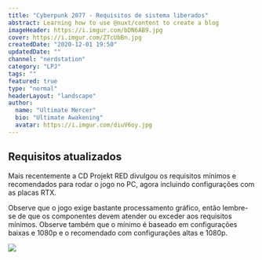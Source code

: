 ```yaml
---
title: "Cyberpunk 2077 - Requisitos de sistema liberados"
abstract: Learning how to use @nuxt/content to create a blog
imageHeader: https://i.imgur.com/bDN6AB9.jpg
cover: https://i.imgur.com/ZTcUbBn.jpg
createdDate: "2020-12-01 19:50"
updatedDate: ""
channel: "nerdstation"
category: "LPJ"
tags: ""
featured: true
type: "normal"
headerLayout: "landscape"
author:
  name: "Ultimate Mercer"
  bio: "Ultimate Awakening"
  avatar: https://i.imgur.com/diuV6oy.jpg
---
```


## Requisitos atualizados

Mais recentemente a CD Projekt RED divulgou os requisitos mínimos e recomendados para rodar o jogo no PC, agora incluindo configurações com as placas RTX.

Observe que o jogo exige bastante processamento gráfico, então lembre-se de que os componentes devem atender ou exceder aos requisitos mínimos. Observe também que o mínimo é baseado em configurações baixas e 1080p e o recomendado com configurações altas e 1080p.

<img src="https://cdn-l-mkt.cdprojektred.com/image/16_9_PTBR_e1ggqczk1ur1f1r3.jpg" class="img-fluid mx-auto d-block mb-3"/>
